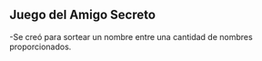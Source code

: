 ## Juego del Amigo Secreto
-Se creó para sortear un nombre entre una cantidad de nombres proporcionados.
